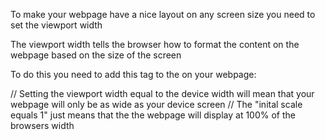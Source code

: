 To make your webpage have a nice layout on any screen size you need to set the viewport width

The viewport width tells the browser how to format the content on the webpage based on the size of the screen

To do this you need to add this <meta> tag to the <head> on your webpage:

<meta name="viewport" content="width=device-width, initial-scale=1.0">

// Setting the viewport width equal to the device width will mean that your webpage will only be as wide as your device screen
// The "inital scale equals 1" just means that the the webpage will display at 100% of the browsers width